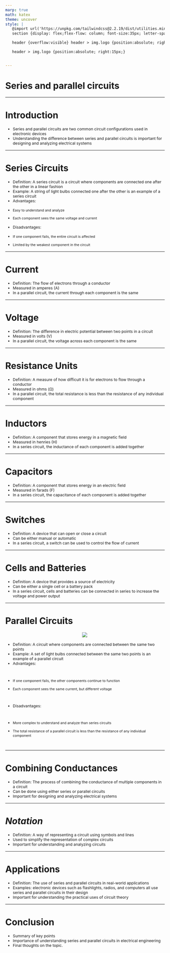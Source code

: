 ```yaml
---
marp: true
math: katex
theme: uncover
style: |
   @import url('https://unpkg.com/tailwindcss@2.2.19/dist/utilities.min.css');
   section {display: flex;flex-flow: column; font-size:35px; letter-spacing:1.4px;}

   header {overflow:visible} header > img.logo {position:absolute; right:15px;}

   header > img.logo {position:absolute; right:15px;}


---
```

<!-- backgroundColor: white -->
<!-- _class: lead -->

 # **Series and parallel circuits**

---
<style scoped>p,li {font-size:0.92em}</style>

 # Introduction

- Series and parallel circuits are two common circuit configurations used in electronic devices
- Understanding the difference between series and parallel circuits is important for designing and analyzing electrical systems

---
<style scoped>p,li {font-size:0.68em}</style>

 # Series Circuits

- Definition: A series circuit is a circuit where components are connected one after the other in a linear fashion
- Example: A string of light bulbs connected one after the other is an example of a series circuit
- Advantages:

+ Easy to understand and analyze

+ Each component sees the same voltage and current
- Disadvantages:

+ If one component fails, the entire circuit is affected

+ Limited by the weakest component in the circuit

---
<style scoped>p,li {font-size:0.88em}</style>

 # Current

- Definition: The flow of electrons through a conductor
- Measured in amperes (A)
- In a parallel circuit, the current through each component is the same

---
<style scoped>p,li {font-size:0.88em}</style>

 # Voltage

- Definition: The difference in electric potential between two points in a circuit
- Measured in volts (V)
- In a parallel circuit, the voltage across each component is the same

---
<style scoped>p,li {font-size:0.88em}</style>

 # **Resistance Units**
- Definition: A measure of how difficult it is for electrons to flow through a conductor
- Measured in ohms (Ω)
- In a parallel circuit, the total resistance is less than the resistance of any individual component


---
<style scoped>p,li {font-size:0.88em}</style>

 # Inductors
- Definition: A component that stores energy in a magnetic field
- Measured in henries (H)
- In a series circuit, the inductance of each component is added together


---
<style scoped>p,li {font-size:0.88em}</style>

 # Capacitors
- Definition: A component that stores energy in an electric field
- Measured in farads (F)
- In a series circuit, the capacitance of each component is added together


---
<style scoped>p,li {font-size:0.88em}</style>

 # Switches

- Definition: A device that can open or close a circuit
- Can be either manual or automatic
- In a series circuit, a switch can be used to control the flow of current

---
<style scoped>p,li {font-size:0.88em}</style>

 # **Cells and Batteries**

- Definition: A device that provides a source of electricity
- Can be either a single cell or a battery pack
- In a series circuit, cells and batteries can be connected in series to increase the voltage and power output

---
<style scoped>p,li {font-size:0.64em}</style>

 # Parallel Circuits
<div style='flex:1 1 auto; min-height:0;' class="grid grid-cols-8 gap-4">
<div style='display:flex; flex-flow:column; min-height:0;' class="col-span-4">

<div style="display: flex; flex: 1 1 auto; flex-flow: row; min-height: 0"><div style="display: flex; flex: 1 1 auto; justify-content: center;min-height:0;min-width:0; margin-bottom:0.1em;;margin-right:0.15em">
<img style='object-fit: contain; max-height:100%; max-width:100%; background-color: rgba(0,0,0,0);' src='https://upload.wikimedia.org/wikipedia/commons/thumb/a/a6/Resistors_inductors_capacitors_in_series_and_parallel.svg/300px-Resistors_inductors_capacitors_in_series_and_parallel.svg.png'/>
</div>
</div>

</div>

<div style='display:flex; flex-flow:column; min-height:0;' class="col-span-4">

- Definition: A circuit where components are connected between the same two points
- Example: A set of light bulbs connected between the same two points is an example of a parallel circuit
- Advantages:

+ If one component fails, the other components continue to function

+ Each component sees the same current, but different voltage
- Disadvantages:

+ More complex to understand and analyze than series circuits

+ The total resistance of a parallel circuit is less than the resistance of any individual component
</div>

</div>


---
<style scoped>p,li {font-size:0.88em}</style>

 # **Combining Conductances**

- Definition: The process of combining the conductance of multiple components in a circuit
- Can be done using either series or parallel circuits
- Important for designing and analyzing electrical systems

---
<style scoped>p,li {font-size:0.88em}</style>

 # _Notation_

- Definition: A way of representing a circuit using symbols and lines
- Used to simplify the representation of complex circuits
- Important for understanding and analyzing circuits

---
<style scoped>p,li {font-size:0.88em}</style>

 # Applications
- Definition: The use of series and parallel circuits in real-world applications
- Examples: electronic devices such as flashlights, radios, and computers all use series and parallel circuits in their design
- Important for understanding the practical uses of circuit theory


---
<style scoped>p,li {font-size:0.88em}</style>

 # Conclusion

- Summary of key points
- Importance of understanding series and parallel circuits in electrical engineering
- Final thoughts on the topic.